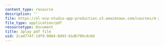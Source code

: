 ```yaml
---
content_type: resource
description: ''
file: https://ol-ocw-studio-app-production.s3.amazonaws.com/courses/4-241j-theory-of-city-form-spring-2013/2cad774f1df990840d93b1db799c4c6d_wOR8XgKnWZA.pdf
file_type: application/pdf
resourcetype: Document
title: 3play pdf file
uid: 2cad774f-1df9-9084-0d93-b1db799c4c6d
---
```

